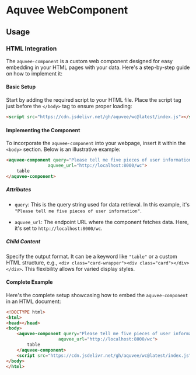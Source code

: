 # Aquvee WebComponent

## Usage

### HTML Integration

The `aquvee-component` is a custom web component designed for easy embedding in your HTML pages with your data. Here's a step-by-step guide on how to implement it:

#### Basic Setup

Start by adding the required script to your HTML file. Place the script tag just before the `</body>` tag to ensure proper loading:

```html
<script src="https://cdn.jsdelivr.net/gh/aquvee/wc@latest/index.js"></script>
```

#### Implementing the Component

To incorporate the `aquvee-component` into your webpage, insert it within the `<body>` section. Below is an illustrative example:

```html
<aquvee-component query="Please tell me five pieces of user information"
                aquvee_url="http://localhost:8000/wc">
    table
</aquvee-component>
```

##### Attributes

- `query`: This is the query string used for data retrieval. In this example, it's `"Please tell me five pieces of user information"`.

- `aquvee_url`: The endpoint URL where the component fetches data. Here, it's set to `http://localhost:8000/wc`.

##### Child Content

Specify the output format. It can be a keyword like `"table"` or a custom HTML structure, e.g., `<div class="card-wrapper"><div class="card"></div></div>`. This flexibility allows for varied display styles.

#### Complete Example

Here's the complete setup showcasing how to embed the `aquvee-component` in an HTML document:

```html
<!DOCTYPE html>
<html>
<head></head>
<body>
    <aquvee-component query="Please tell me five pieces of user information"
                    aquvee_url="http://localhost:8000/wc">
        table
    </aquvee-component>
    <script src="https://cdn.jsdelivr.net/gh/aquvee/wc@latest/index.js"></script>
</body>
</html>
```
